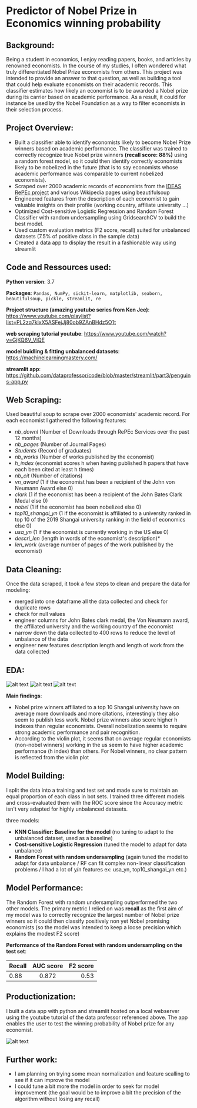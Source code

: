 # Predictor of Nobel Prize in Economics winning probability

## Background:

Being a student in economics, I enjoy reading papers, books, and articles by renowned economists. In the course of my studies, I often wondered what truly differentiated
Nobel Prize economists from others. This project was intended to provide an answer to that question, as well as building a tool that could help evaluate economists on their academic records. 
This classifier estimates how likely an economist is to be awarded a Nobel prize during its carrier based on academic performance. As a result, it could for instance be used by the Nobel Foundation as a way to filter economists in their selection process.  

## Project Overview:
* Built a classifier able to identify economists likely to become Nobel Prize winners based on academic performance. The classifier was trained to
correctly recognize true Nobel prize winners **(recall score: 88%)** using a random forest model, so it could then identify correctly economists likely to be nobelized in the future (that is to say economists whose academic performance was comparable to current nobelized economists).
* Scraped over 2000 academic records of economists from the [IDEAS RePEc project](https://ideas.repec.org/top/top.person.alldetail.html) and various Wikipedia pages using beautifulsoup
* Engineered features from the description of each economist to gain valuable insights on their profile (working country, affiliate university ...)
* Optimized Cost-sensitive Logistic Regression and Random Forest Classifier with random undersampling using GridsearchCV to build the best model.
* Used custom evaluation metrics (F2 score, recall) suited for unbalanced datasets (7.5% of positive class in the sample data)
* Created a data app to display the result in a fashionable way using streamlit 

## Code and Ressources used:

**Python version**: 3.7

**Packages**: ```Pandas, NumPy, sickit-learn, matplotlib, seaborn, beautifulsoup, pickle, streamlit, re```

**Project structure (amazing youtube series from Ken Jee)**: https://www.youtube.com/playlist?list=PL2zq7klxX5ASFejJj80ob9ZAnBHdz5O1t

**web scraping tutorial youtube**: https://www.youtube.com/watch?v=GjKQ6V_ViQE

**model buidling & fitting unbalanced datasets**: https://machinelearningmastery.com/

**streamlit app**: https://github.com/dataprofessor/code/blob/master/streamlit/part3/penguins-app.py

## Web Scraping:

Used beautiful soup to scrape over 2000 economists' academic record. For each economist I gathered the following features:

+ *nb_downl* (Number of Downloads through RePEc Services over the past 12 months)
+ *nb_pages* (Number of Journal Pages)
+ *Students* (Record of graduates)
+ *nb_works* (Number of works published by the economist)
+ *h_index* (economist scores h when having published h papers that have each been cited at least h times)
+ *nb_cit* (Number of citations)
+ *vn_award* (1 if the economist has been a recipient of the John von Neumann Award else 0)
+ *clark* (1 if the economist has been a recipient of the John Bates Clark Medal else 0)
+ *nobel* (1 if the economist has been nobelized else 0)
+ *top10_shangai_yn* (1 if the economist is affiliated to a university ranked in top 10 of the 2019 Shangai university ranking in the field of economics else 0)
+ *usa_yn* (1 if the economist is currently working in the US else 0)
+ *descri_len* (length in words of the economist's description)*
+ *len_work* (average number of pages of the work published by the economist) 

## Data Cleaning:

Once the data scraped, it took a few steps to clean and prepare the data for modeling:
* merged into one dataframe all the data collected and check for duplicate rows
* check for null values 
* engineer columns for John Bates clark medal, the Von Neumann award, the affiliated university and the working country of the economist
* narrow down the data collected to 400 rows to reduce the level of unbalance of the data
* engineer new features description length and length of work from the data collected

## EDA:

![alt text](https://github.com/imrane-boucher/ds_proj_nobel_winner/blob/master/images/correlation_map.png)
![alt text](https://github.com/imrane-boucher/ds_proj_nobel_winner/blob/master/images/nb_cit_barchart.png)
![alt text](https://github.com/imrane-boucher/ds_proj_nobel_winner/blob/master/images/usa_yn_violin.png)

**Main findings**:
* Nobel prize winners affiliated to a top 10 Shangai university have on average more downloads and more citations, interestingly they also seem to publish less work. Nobel prize winners also score higher h indexes than regular economists. Overall nobelization seems to require strong academic performance and pair recognition.
* According to the violin plot, it seems that on average regular economists (non-nobel winners) working in the us seem to have higher academic performance (h index) than others. For Nobel winners, no clear pattern is reflected from the violin plot

## Model Building:

I split the data into a training and test set and made sure to maintain an equal proportion of each class in bot sets. 
I trained three different models and cross-evaluated them with the ROC score since the Accuracy metric isn't very adapted for highly unbalanced datasets.

three models:
- **KNN Classifier: Baseline for the model** (no tuning to adapt to the unbalanced dataset, used as a baseline)
- **Cost-sensitive Logistic Regression** (tuned the model to adapt for data unbalance)
- **Random Forest with random undersampling** (again tuned the model to adapt for data unbalance / RF can fit complex non-linear classification problems / I had a lot of
y/n features ex: usa_yn, top10_shangai_yn etc.)

## Model Performance:

The Random Forest with random undersampling outperformed the two other models. The primary metric I relied on was **recall** as the first aim of my model was to correctly recognize the largest number of Nobel prize winners so it could then classify positively non yet Nobel promising economists (so the model was intended to keep a loose precision which explains the modest F2 score)

**Performance of the Random Forest with random undersampling on the test set**:

| Recall        | AUC score     | F2 score  |
| ------------- |:-------------:| -----:|
| 0.88           | 0.872         | 0.53 |


## Productionization:

I built a data app with python and streamlit hosted on a local webserver using the youtube tutorial of the data professor referenced above. The app enables the user to test the winning probability of Nobel prize for any economist.

![alt text](https://github.com/imrane-boucher/ds_proj_nobel_winner/blob/master/images/streamlit_eco_app.png)

## Further work:

* I am planning on trying some mean normalization and feature scalling to see if it can improve the model
* I could tune a bit more the model in order to seek for model improvement (the goal would be to improve a bit the precision of the algorithm without losing any recall)
